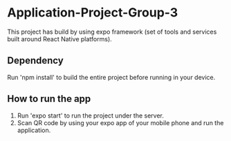 # Application-Project-Group-3
This project has build by using expo framework (set of tools and services built around React Native platforms).

## Dependency
Run 'npm install' to build the entire project before running in your device.

## How to run the app
1. Run 'expo start' to run the project under the server.
2. Scan QR code by using your expo app of your mobile phone and run the application.
